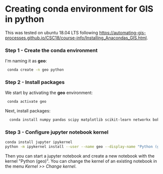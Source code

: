 # Creating conda environment for GIS in python
This was tested on ubuntu 18.04 LTS following https://automating-gis-processes.github.io/CSC18/course-info/Installing_Anacondas_GIS.html.

### Step 1 - Create the conda environment
I'm naming it as **geo**:
```bash
 conda create -n geo python
 ```
 
 ### Step 2 - Install packages
 We start by activating the **geo** environment:
 ```bash
  conda activate geo
 ```
Next, install packages:
```bash
  conda install numpy pandas scipy matplotlib scikit-learn networkx bokeh statsmodels pyspark geopandas cartopy geoplot osmnx folium dash pysal rasterio rasterstats
```
 ### Step 3 - Configure jupyter notebook kernel
```bash
conda install jupyter ipykernel
python -m ipykernel install --user --name geo --display-name "Python (geo)"
```
Then you can start a jupyter notebook and create a new notebook with the kernel "Python (geo)". 
You can change the kernel of an existing notebook in the menu *Kernel >> Change kernel*.
